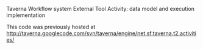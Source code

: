 Taverna Workflow system External Tool Activity: data model and execution implementation

This code was previously hosted at http://taverna.googlecode.com/svn/taverna/engine/net.sf.taverna.t2.activities/
